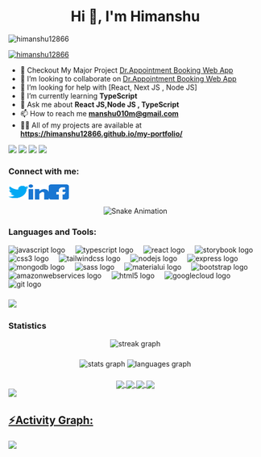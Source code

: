 
<h1 align="center">Hi 👋, I'm Himanshu</h1>
<p align="left"> <img src="https://komarev.com/ghpvc/?username=himanshu12866&label=Profile%20views&color=0e75b6&style=flat" alt="himanshu12866" /> </p>

<p align="left"> <a href="https://github.com/ryo-ma/github-profile-trophy"><img src="https://github-profile-trophy.vercel.app/?username=himanshu12866&theme=dracula" alt="himanshu12866" /></a> </p>

- 🔭 Checkout My Major Project [Dr.Appointment Booking Web App](https://drbookwebapp-frontend.onrender.com/)
- 👯 I’m looking to collaborate on [Dr.Appointment Booking Web App](https://drbookwebapp-frontend.onrender.com/)
- 🤝 I’m looking for help with [React, Next JS , Node JS]
- 🌱 I’m currently learning **TypeScript**
- 💬 Ask me about **React JS,Node JS , TypeScript**
- 📫 How to reach me **manshu010m@gmail.com**
- 👨‍💻 All of my projects are available at **https://himanshu12866.github.io/my-portfolio/**

<div> <a href="https://twitter.com/@himanshu_2_2_" target="_blank"><img src="https://img.shields.io/badge/Twitter-1DA1F2?style=for-the-badge&logo=twitter&logoColor=white" target="_blank"></a>
<a href="https://www.linkedin.com/in/himanshumishra17" target="_blank"><img src="https://img.shields.io/badge/LinkedIn-0077B5?style=for-the-badge&logo=linkedin&logoColor=white" target="_blank"></a>
<a href="https://github.com/himanshu12866" target="_blank"><img src="https://img.shields.io/badge/GitHub-100000?style=for-the-badge&logo=github&logoColor=white" target="_blank"></a>
<a href = "mailto:manshu010m@gmail.com"><img src="https://img.shields.io/badge/-Gmail-%23333?style=for-the-badge&logo=gmail&logoColor=white" target="_blank"></a>
</div><h3 align="left">Connect with me:</h3>
<p align="left">
<a href="https://twitter.com/@himanshu_2_2_" target="blank"><img align="center" src="https://raw.githubusercontent.com/teamedwardforever/Readme-Generator/71f25dd8b98329b168142a6b782a107b75eab178/svg/Social/twitter.svg" alt="@himanshu_2_2_" height="30" width="40" /></a><a href="https://linkedin.com/in/himanshumishra17" target="blank"><img align="center" src="https://raw.githubusercontent.com/teamedwardforever/Readme-Generator/71f25dd8b98329b168142a6b782a107b75eab178/svg/Social/linked-in-alt.svg" alt="himanshumishra17" height="30" width="40" /></a><a href="https://fb.com/himanshumishra" target="blank"><img align="center" src="https://raw.githubusercontent.com/teamedwardforever/Readme-Generator/71f25dd8b98329b168142a6b782a107b75eab178/svg/Social/facebook.svg" alt="himanshumishra" height="30" width="40" /></a></p>
<div align="center">
  <img src="https://raw.githubusercontent.com/himanshu12866/himanshu12866/output/github-contribution-grid-snake-dark.svg?palette=github-dark" alt="Snake Animation" />
</div>
<h3 align="left">Languages and Tools:</h3>
<div align="left">
  <img src="https://cdn.jsdelivr.net/gh/devicons/devicon/icons/javascript/javascript-original.svg" height="40" alt="javascript logo"  />
  <img width="12" />
  <img src="https://cdn.jsdelivr.net/gh/devicons/devicon/icons/typescript/typescript-original.svg" height="40" alt="typescript logo"  />
  <img width="12" />
  <img src="https://cdn.jsdelivr.net/gh/devicons/devicon/icons/react/react-original.svg" height="40" alt="react logo"  />
  <img width="12" />
  <img src="https://cdn.jsdelivr.net/gh/devicons/devicon/icons/storybook/storybook-original.svg" height="40" alt="storybook logo"  />
  <img width="12" />
  <img src="https://cdn.jsdelivr.net/gh/devicons/devicon/icons/css3/css3-original.svg" height="40" alt="css3 logo"  />
  <img width="12" />
  <img src="https://cdn.jsdelivr.net/gh/devicons/devicon/icons/tailwindcss/tailwindcss-original-wordmark.svg" height="40" alt="tailwindcss logo"  />
  <img width="12" />
  <img src="https://cdn.jsdelivr.net/gh/devicons/devicon/icons/nodejs/nodejs-original.svg" height="40" alt="nodejs logo"  />
  <img width="12" />
  <img src="https://cdn.jsdelivr.net/gh/devicons/devicon/icons/express/express-original.svg" height="40" alt="express logo"  />
  <img width="12" />
  <img src="https://cdn.jsdelivr.net/gh/devicons/devicon/icons/mongodb/mongodb-original.svg" height="40" alt="mongodb logo"  />
  <img width="12" />
  <img src="https://cdn.jsdelivr.net/gh/devicons/devicon/icons/sass/sass-original.svg" height="40" alt="sass logo"  />
  <img width="12" />
  <img src="https://cdn.jsdelivr.net/gh/devicons/devicon/icons/materialui/materialui-original.svg" height="40" alt="materialui logo"  />
  <img width="12" />
  <img src="https://cdn.jsdelivr.net/gh/devicons/devicon/icons/bootstrap/bootstrap-original.svg" height="40" alt="bootstrap logo"  />
  <img width="12" />
  <img src="https://cdn.jsdelivr.net/gh/devicons/devicon/icons/amazonwebservices/amazonwebservices-line-wordmark.svg" height="40" alt="amazonwebservices logo"  />
  <img width="12" />
  <img src="https://cdn.jsdelivr.net/gh/devicons/devicon/icons/html5/html5-original.svg" height="40" alt="html5 logo"  />
  <img width="12" />
  <img src="https://cdn.jsdelivr.net/gh/devicons/devicon/icons/googlecloud/googlecloud-original.svg" height="40" alt="googlecloud logo"  />
  <img width="12" />
  <img src="https://cdn.jsdelivr.net/gh/devicons/devicon/icons/git/git-original.svg" height="40" alt="git logo"  />
</div>

###
<img src="https://user-images.githubusercontent.com/73097560/115834477-dbab4500-a447-11eb-908a-139a6edaec5c.gif"><h3 align="left">Statistics</h3>
<div align="center">
  <img src="https://streak-stats.demolab.com?user=himanshu12866&locale=en&mode=daily&theme=dracula&hide_border=false&border_radius=5&order=3" height="220" alt="streak graph"  />
</div>

###

###

<div align="center">
  <img src="https://github-readme-stats.vercel.app/api?username=himanshu12866&hide_title=false&hide_rank=false&show_icons=true&include_all_commits=true&count_private=true&disable_animations=false&theme=dracula&locale=en&hide_border=false&order=1" height="220" alt="stats graph"  />
  <img src="https://github-readme-stats.vercel.app/api/top-langs?username=himanshu12866&locale=en&hide_title=false&layout=compact&card_width=320&langs_count=10&theme=dracula&hide_border=false&order=2" height="220" alt="languages graph"  />
</div>

###




<div align="center">
<a href="https://github.com/himanshu12866">
<img align="center" src="http://github-profile-summary-cards.vercel.app/api/cards/stats?username=himanshu12866&theme=dracula"  height="220" />
<img align="center" src="http://github-profile-summary-cards.vercel.app/api/cards/most-commit-language?username=himanshu12866&theme=dracula" height="220" />
<img align="center" src="http://github-profile-summary-cards.vercel.app/api/cards/repos-per-language?username=himanshu12866&theme=dracula"  height="220" />

<img align="center" src="http://github-profile-summary-cards.vercel.app/api/cards/profile-details?username=himanshu12866&theme=dracula"  height="220" />
</div>
<img src="https://user-images.githubusercontent.com/73097560/115834477-dbab4500-a447-11eb-908a-139a6edaec5c.gif"><h2 align="left">⚡Activity Graph:</h2>
<img align="center" src="https://github-readme-activity-graph.vercel.app/graph?username=himanshu12866&theme=dracula"/>



